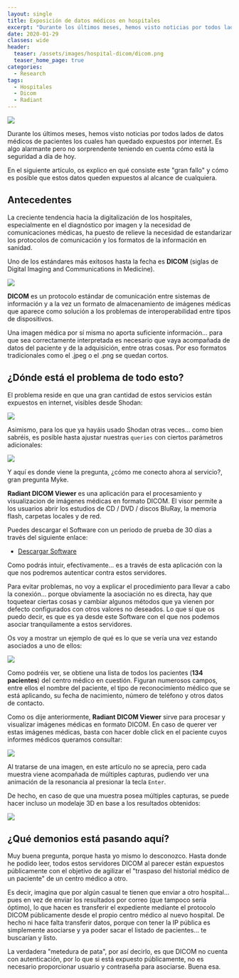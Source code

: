 ```yaml
---
layout: single
title: Exposición de datos médicos en hospitales
excerpt: "Durante los últimos meses, hemos visto noticias por todos lados de datos médicos de pacientes los cuales han quedado expuestos por internet. Es algo alarmante pero no sorprendente teniendo en cuenta cómo está la seguridad a día de hoy. En el siguiente artículo, os explico en qué consiste este `gran fallo` y cómo es posible que estos datos queden expuestos al alcance de cualquiera."
date: 2020-01-29
classes: wide
header:
  teaser: /assets/images/hospital-dicom/dicom.png
  teaser_home_page: true
categories:
  - Research
tags:
  - Hospitales
  - Dicom
  - Radiant
---
```


![](/assets/images/hospital-dicom/dicom.png)

Durante los últimos meses, hemos visto noticias por todos lados de datos médicos de pacientes los cuales han quedado expuestos por internet. Es algo alarmante pero no sorprendente teniendo en cuenta cómo está la seguridad a día de hoy. 

En el siguiente artículo, os explico en qué consiste este "gran fallo" y cómo es posible que estos datos queden expuestos al alcance de cualquiera.

## Antecedentes

La creciente tendencia hacia la digitalización de los hospitales, especialmente en el diagnóstico por imagen y la necesidad de comunicaciones médicas, ha puesto de relieve la necesidad de estandarizar los protocolos de comunicación y los formatos de la información en sanidad. 

Uno de los estándares más exitosos hasta la fecha es **DICOM** (siglas de Digital Imaging and Communications in Medicine).

![](/assets/images/hospital-dicom/dicom-diagrama.png)

**DICOM** es un protocolo estándar de comunicación entre sistemas de información y a la vez un formato de almacenamiento de imágenes médicas que aparece como solución a los problemas de interoperabilidad entre tipos de dispositivos.

Una imagen médica por sí misma no aporta suficiente información... para que sea correctamente interpretada es necesario que vaya acompañada de datos del paciente y de la adquisición, entre otras cosas. Por eso formatos tradicionales como el .jpeg o el .png se quedan cortos.

## ¿Dónde está el problema de todo esto?

El problema reside en que una gran cantidad de estos servicios están expuestos en internet, visibles desde Shodan:

![](/assets/images/hospital-dicom/dicom-shodan.png)

Asimismo, para los que ya hayáis usado Shodan otras veces... como bien sabréis, es posible hasta ajustar nuestras `queries` con ciertos parámetros adicionales:

![](/assets/images/hospital-dicom/dicom-shodan-filter.png)

Y aquí es donde viene la pregunta, ¿cómo me conecto ahora al servicio?, gran pregunta Myke. 

**Radiant DICOM Viewer** es una aplicación para el procesamiento y visualizacion de imágenes médicas en formato DICOM. El visor permite a los usuarios abrir los estudios de CD / DVD / discos BluRay, la memoria flash, carpetas locales y de red. 

Puedes descargar el Software con un periodo de prueba de 30 días a través del siguiente enlace:

- [Descargar Software](https://www.radiantviewer.com/es/)

Como podrás intuir, efectivamente... es a través de esta aplicación con la que nos podremos autenticar contra estos servidores.

Para evitar problemas, no voy a explicar el procedimiento para llevar a cabo la conexión... porque obviamente la asociación no es directa, hay que toquetear ciertas cosas y cambiar algunos métodos que ya vienen por defecto configurados con otros valores no deseados. Lo que sí que os puedo decir, es que es ya desde este Software con el que nos podemos asociar tranquilamente a estos servidores.

Os voy a mostrar un ejemplo de qué es lo que se vería una vez estando asociados a uno de ellos:

![](/assets/images/hospital-dicom/dicom-connected.png)

Como podréis ver, se obtiene una lista de todos los pacientes (**134 pacientes**) del centro médico en cuestión. Figuran numerosos campos, entre ellos el nombre del paciente, el tipo de reconocimiento médico que se está aplicando, su fecha de nacimiento, número de teléfono y otros datos de contacto.

Como os dije anteriormente, **Radiant DICOM Viewer** sirve para procesar y visualizar imágenes médicas en formato DICOM. En caso de querer ver estas imágenes médicas, basta con hacer doble click en el paciente cuyos informes médicos queramos consultar:

![](/assets/images/hospital-dicom/dicom-radiografia.png)

Al tratarse de una imagen, en este artículo no se aprecia, pero cada muestra viene acompañada de múltiples capturas, pudiendo ver una animación de la resonancia al presionar la tecla `Enter`.

De hecho, en caso de que una muestra posea múltiples capturas, se puede hacer incluso un modelaje 3D en base a los resultados obtenidos:

![](/assets/images/hospital-dicom/dicom-3d.png)

## ¿Qué demonios está pasando aquí?

Muy buena pregunta, porque hasta yo mismo lo desconozco. Hasta donde he podido leer, todos estos servidores DICOM al parecer están expuestos públicamente con el objetivo de agilizar el "traspaso del historial médico de un paciente" de un centro médico a otro.

Es decir, imagina que por algún casual te tienen que enviar a otro hospital... pues en vez de enviar los resultados por correo (que tampoco sería óptimo), lo que hacen es transferir el expediente mediante el protocolo DICOM públicamente desde el propio centro médico al nuevo hospital. De hecho ni hace falta transferir datos, porque con tener la IP pública es simplemente asociarse y ya poder sacar el listado de pacientes... te buscarían y listo.

La verdadera "metedura de pata", por así decirlo, es que DICOM no cuenta con autenticación, por lo que si está expuesto públicamente, no es necesario proporcionar usuario y contraseña para asociarse. Buena esa.













